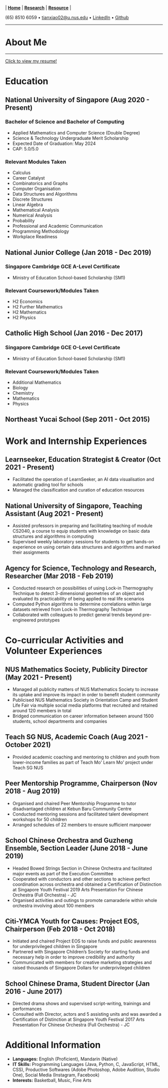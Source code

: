 |  **[Home](https://snoidetx.github.io)**  |  **[Research](https://snoidetx.github.io/research)**  |  **[Resource](https://snoidetx.github.io/resource)**  |

(65) 8510 6059 • tianxiao02@u.nus.edu • [LinkedIn](https://www.linkedin.com/in/tian-xiao-1202/) • [Github](https://github.com/snoidetx/)    

---

# About Me

---

[Click to view my resume!](https://github.com/snoidetx/snoidetx.github.io/blob/main/cont/resume/TianXiao_Resume.pdf)

# Education
## National University of Singapore (Aug 2020 - Present)
### Bachelor of Science and Bachelor of Computing
- Applied Mathematics and Computer Science (Double Degree)
- Science & Technology Undergraduate Merit Scholarship
- Expected Date of Graduation: May 2024
- CAP: 5.0/5.0

### Relevant Modules Taken
- Calculus
- Career Catalyst
-	Combinatorics and Graphs
-	Computer Organisation
-	Data Structures and Algorithms
-	Discrete Structures
-	Linear Algebra
-	Mathematical Analysis
-	Numerical Analysis
-	Probability
-	Professional and Academic Communication
-	Programming Methodology
-	Workplace Readiness


## National Junior College (Jan 2018 - Dec 2019)
### Singapore Cambridge GCE A-Level Certificate
- Ministry of Education School-based Scholarship (SM1)

### Relevant Coursework/Modules Taken
- H2 Economics
- H2 Further Mathematics
- H2 Mathematics
- H2 Physics

## Catholic High School (Jan 2016 - Dec 2017)
### Singapore Cambridge GCE O-Level Certificate
- Ministry of Education School-based Scholarship (SM1)

### Relevant Coursework/Modules Taken
- Additional Mathematics
- Biology
- Chemistry
- Mathematics
- Physics

## Northeast Yucai School (Sep 2011 - Oct 2015)

# Work and Internship Experiences
## Learnseeker, Education Strategist & Creator (Oct 2021 - Present)
- Facilitated the operation of LearnSeeker, an AI data visualisation and automatic grading tool for schools
- Managed the classification and curation of education resources

## National University of Singapore, Teaching Assistant (Aug 2021 - Present)
- Assisted professors in preparing and facilitating teaching of module CS2040, a course to equip students with knowledge on basic data structures and algorithms in computing
-	Supervised weekly laboratory sessions for students to get hands-on experience on using certain data structures and algorithms and marked their assignments

## Agency for Science, Technology and Research, Researcher (Mar 2018 - Feb 2019)
- Conducted research on possibilities of using Lock-in Thermography Technique to detect 3-dimensional geometries of an object and evaluated its practicability of being applied to real life scenarios
- Computed Python algorithms to determine correlations within large datasets retrieved from Lock-in Thermography Technique
- Collaborated with colleagues to predict general trends beyond pre-engineered prototypes

# Co-curricular Activities and Volunteer Experiences
## NUS Mathematics Society, Publicity Director (May 2021 - Present)
-	Managed all publicity matters of NUS Mathematics Society to increase its uptake and improve its impact in order to benefit student community
-	Publicised NUS Mathematics Society in Orientation Camp and Student Life Fair via multiple social media platforms that recruited and retained around 120 members in total
-	Bridged communication on career information between around 1500 students, school departments and companies 

## Teach SG NUS, Academic Coach (Aug 2021 - October 2021)
- Provided academic coaching and mentoring to children and youth from lower-income families as part of Teach Mo' Learn Mo' project under Teach SG NUS

## Peer Mentorship Programme, Chairperson (Nov 2018 - Aug 2019)
- Organised and chaired Peer Mentorship Programme to tutor disadvantaged children at Kebun Baru Community Centre
- Conducted mentoring sessions and facilitated talent development workshops for 50 children
- Arranged schedules of 22 members to ensure sufficient manpower

## School Chinese Orchestra and Guzheng Ensemble, Section Leader (June 2018 - June 2019)
- Headed Bowed Strings Section in Chinese Orchestra and facilitated major events as part of the Execution Committee
- Cooperated with conductors and other sections to achieve perfect coordination across orchestra and obtained a Certification of Distinction at Singapore Youth Festival 2019 Arts Presentation For Chinese Orchestra (Full Orchestra) - JC
- Organised activities and outings to promote camaraderie within whole orchestra involving about 100 members

## Citi-YMCA Youth for Causes: Project EOS, Chairperson (Feb 2018 - Oct 2018)
- Initiated and chaired Project EOS to raise funds and public awareness for underprivileged children in Singapore
- Partnered with Singapore Children’s Society for starting funds and necessary help in order to improve credibility and authority
- Communicated with members for creative marketing strategies and raised thousands of Singapore Dollars for underprivileged children

## School Chinese Drama, Student Director (Jan 2016 - June 2017)
- Directed drama shows and supervised script-writing, trainings and performances
- Consulted with Director, actors and 5 assisting units and was awarded a Certification of Distinction at Singapore Youth Festival 2017 Arts Presentation For Chinese Orchestra (Full Orchestra) - JC

# Additional Information
- **Languages:** English (Proficient), Mandarin (Native)
- **IT Skills:** Programming Languages (Java, Python, C, JavaScript, HTML, CSS), Productive Softwares (Adobe Photoshop, Adobe Audition, Studio One), Social Media (Instagram, Facebook)
- **Interests:** Basketball, Music, Fine Arts
